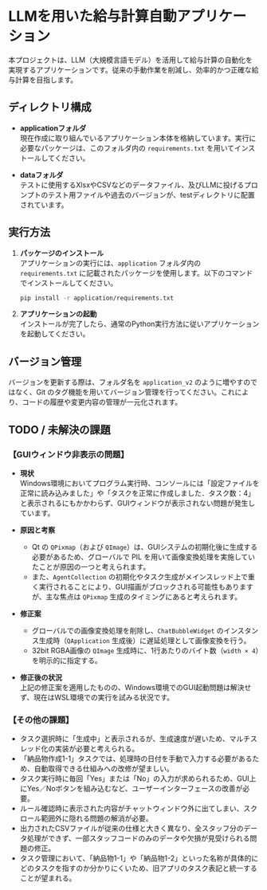 # LLMを用いた給与計算自動アプリケーション

本プロジェクトは、LLM（大規模言語モデル）を活用して給与計算の自動化を実現するアプリケーションです。従来の手動作業を削減し、効率的かつ正確な給与計算を目指します。

## ディレクトリ構成

- **applicationフォルダ**  
  現在作成に取り組んでいるアプリケーション本体を格納しています。実行に必要なパッケージは、このフォルダ内の `requirements.txt` を用いてインストールしてください。

- **dataフォルダ**  
  テストに使用するXlsxやCSVなどのデータファイル、及びLLMに投げるプロンプトのテスト用ファイルや過去のバージョンが、testディレクトリに配置されています。

## 実行方法

1. **パッケージのインストール**  
   アプリケーションの実行には、`application` フォルダ内の `requirements.txt` に記載されたパッケージを使用します。以下のコマンドでインストールしてください。

   ```bash
   pip install -r application/requirements.txt
   ```

2. **アプリケーションの起動**  
   インストールが完了したら、通常のPython実行方法に従いアプリケーションを起動してください。

## バージョン管理

バージョンを更新する際は、フォルダ名を `application_v2` のように増やすのではなく、Git のタグ機能を用いてバージョン管理を行ってください。これにより、コードの履歴や変更内容の管理が一元化されます。

## TODO / 未解決の課題

### 【GUIウィンドウ非表示の問題】

- **現状**  
  Windows環境においてプログラム実行時、コンソールには「設定ファイルを正常に読み込みました」や「タスクを正常に作成しました．タスク数：4」と表示されるにもかかわらず、GUIウィンドウが表示されない問題が発生しています。

- **原因と考察**  
  - Qt の `QPixmap`（および `QImage`）は、GUIシステムの初期化後に生成する必要があるため、グローバルで PIL を用いて画像変換処理を実施していたことが原因の一つと考えられます。  
  - また、`AgentCollection` の初期化やタスク生成がメインスレッド上で重く実行されることにより、GUI描画がブロックされる可能性もありますが、主な焦点は `QPixmap` 生成のタイミングにあると考えられます。

- **修正案**  
  - グローバルでの画像変換処理を削除し、`ChatBubbleWidget` のインスタンス生成時（`QApplication` 生成後）に遅延処理として画像変換を行う。  
  - 32bit RGBA画像の `QImage` 生成時に、1行あたりのバイト数（`width × 4`）を明示的に指定する。

- **修正後の状況**  
  上記の修正案を適用したものの、Windows環境でのGUI起動問題は解決せず、現在はWSL環境での実行を試みる状況です。

### 【その他の課題】

- タスク選択時に「生成中」と表示されるが、生成速度が遅いため、マルチスレッド化の実装が必要と考えられる。
- 「納品物作成1-1」タスクでは、処理時の日付を手動で入力する必要があるため、自動取得できる仕組みへの改修が望ましい。
- タスク実行時に毎回「Yes」または「No」の入力が求められるため、GUI上にYes／Noボタンを組み込むなど、ユーザーインターフェースの改善が必要。
- ルール確認時に表示された内容がチャットウィンドウ外に出てしまい、スクロール範囲外に隠れる問題の解消が必要。
- 出力されたCSVファイルが従来の仕様と大きく異なり、全スタッフ分のデータ処理ができず、一部スタッフコードのみのデータや欠損が見受けられる問題の修正。
- タスク管理において、「納品物1-1」や「納品物1-2」といった名称が具体的にどのタスクを指すのか分かりにくいため、旧アプリのタスク表記と統一することが望まれる。

